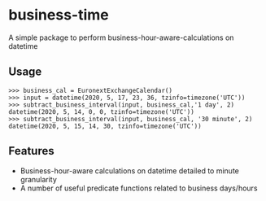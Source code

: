 # business-time
A simple package to perform business-hour-aware-calculations on datetime

## Usage
<pre><code>>>> business_cal = EuronextExchangeCalendar()
>>> input = datetime(2020, 5, 17, 23, 36, tzinfo=timezone('UTC'))
>>> subtract_business_interval(input, business_cal,'1 day', 2)
datetime(2020, 5, 14, 0, 0, tzinfo=timezone('UTC'))
>>> subtract_business_interval(input, business_cal, '30 minute', 2)
datetime(2020, 5, 15, 14, 30, tzinfo=timezone('UTC'))</code></pre>

## Features
* Business-hour-aware calculations on datetime detailed to minute granularity 
* A number of useful predicate functions related to business days/hours